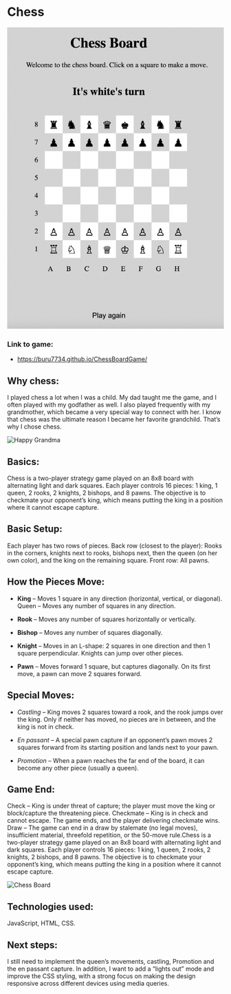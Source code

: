 # Chess

![Chess Board](./Additional%20files/Screen%20Shot%202025-08-24%20at%207.32.02%20PM.png)

### Link to game:

- https://buru7734.github.io/ChessBoardGame/

## Why chess:

I played chess a lot when I was a child. My dad taught me the game, and I often played with my godfather as well. I also played frequently with my grandmother, which became a very special way to connect with her. I know that chess was the ultimate reason I became her favorite grandchild. That’s why I chose chess.

![Happy Grandma](https://img.freepik.com/free-photo/cheerful-old-casual-woman-giving-thumbs-up_53876-22959.jpg?semt=ais_hybrid&w=740&q=80)

## Basics:

Chess is a two-player strategy game played on an 8x8 board with alternating light and dark squares. Each player controls 16 pieces: 1 king, 1 queen, 2 rooks, 2 knights, 2 bishops, and 8 pawns. The objective is to checkmate your opponent’s king, which means putting the king in a position where it cannot escape capture.

## Basic Setup:

Each player has two rows of pieces.
Back row (closest to the player): Rooks in the corners, knights next to rooks, bishops next, then the queen (on her own color), and the king on the remaining square.
Front row: All pawns.

## How the Pieces Move:

- **King** – Moves 1 square in any direction (horizontal, vertical, or diagonal).
  Queen – Moves any number of squares in any direction.

- **Rook** – Moves any number of squares horizontally or vertically.

- **Bishop** – Moves any number of squares diagonally.

- **Knight** – Moves in an L-shape: 2 squares in one direction and then 1 square perpendicular. Knights can jump over other pieces.

- **Pawn** – Moves forward 1 square, but captures diagonally. On its first move, a pawn can move 2 squares forward.

## Special Moves:

- _Castling_ – King moves 2 squares toward a rook, and the rook jumps over the king. Only if neither has moved, no pieces are in between, and the king is not in check.

- _En passant_ – A special pawn capture if an opponent’s pawn moves 2 squares forward from its starting position and lands next to your pawn.
- _Promotion_ – When a pawn reaches the far end of the board, it can become any other piece (usually a queen).

## Game End:

Check – King is under threat of capture; the player must move the king or block/capture the threatening piece.
Checkmate – King is in check and cannot escape. The game ends, and the player delivering checkmate wins.
Draw – The game can end in a draw by stalemate (no legal moves), insufficient material, threefold repetition, or the 50-move rule.Chess is a two-player strategy game played on an 8x8 board with alternating light and dark squares. Each player controls 16 pieces: 1 king, 1 queen, 2 rooks, 2 knights, 2 bishops, and 8 pawns. The objective is to checkmate your opponent’s king, which means putting the king in a position where it cannot escape capture.

![Chess Board](https://yourkidstable.com/wp-content/uploads/2019/01/child-crying-all-the-time-inside-pic-1-1.jpg)

## Technologies used:

JavaScript, HTML, CSS.

## Next steps:

I still need to implement the queen’s movements, castling, Promotion and the en passant capture. In addition, I want to add a “lights out” mode and improve the CSS styling, with a strong focus on making the design responsive across different devices using media queries.
